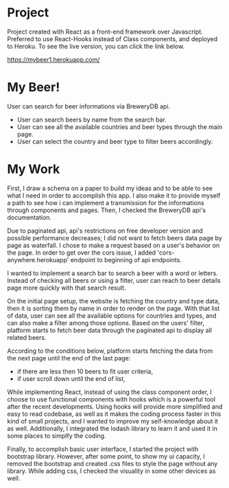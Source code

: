 # Project

Project created with React as a front-end framework over Javascript. Preferred to use React-Hooks instead of Class components, and deployed to Heroku. To see the live version, you can click the link below.

https://mybeer1.herokuapp.com/

# My Beer!

User can search for beer informations via BreweryDB api. 

- User can search beers by name from the search bar. 
- User can see all the available countries and beer types through the main page.
- User can select the country and beer type to filter beers accordingly. 


# My Work

First, I draw a schema on a paper to build my ideas and to be able to see what I need in order to accomplish this app. I also make it to provide myself a path to see how i can implement a transmission for the informations through components and pages. Then, I checked the BreweryDB api's documentation.

Due to paginated api, api's restrictions on free developer version and possible performance decreases; I did not want to fetch beers data page by page as waterfall. I chose to make a request based on a user's behavior on the page. 
In order to get over the cors issue, I added 'cors-anywhere.herokuapp' endpoint to beginning of api endpoints.

I wanted to implement a search bar to search a beer with a word or letters. Instead of checking all beers or using a filter, user can reach to beer details page more quickly with that search result. 

On the initial page setup, the website is fetching the country and type data, then it is sorting them by name in order to render on the page. With that list of data, user can see all the available options for countries and types, and can also make a filter among those options. Based on the users' filter, platform starts to fetch beer data through the paginated api to display all related beers.

According to the conditions below, platform starts fetching the data from the next page until the end of the last page:
- if there are less then 10 beers to fit user criteria,
- if user scroll down until the end of list, 


While implementing React, instead of using the class component order, I choose to use functional components with hooks which is a powerful tool after the recent developments. Using hooks will provide more simplified and easy to read codebase, as well as it makes the coding process faster in this kind of small projects, and I wanted to improve my self-knowledge about it as well. Additionally, I integrated the lodash library to learn it and used it in some places to simplfy the coding. 

Finally, to accomplish basic user interface, I started the project with bootstrap library. However, after some point, to show my ui capacity, I removed the bootstrap and created .css files to style the page without any library. While adding css, I checked the visuality in some other devices as well. 